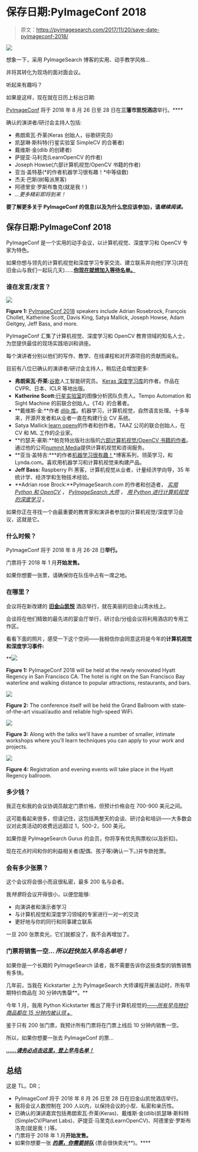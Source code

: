 # 保存日期:PyImageConf 2018

> 原文：<https://pyimagesearch.com/2017/11/20/save-date-pyimageconf-2018/>

![](img/0af56ae9cd10df973027d0b125de96c9.png)

想象一下，采用 PyImageSearch 博客的实用、动手教学风格…

并将其转化为现场的面对面会议。

听起来有趣吗？

如果是这样，现在就在日历上标出日期:

[PyImageConf](https://www.pyimageconf.com/) 将于 2018 年 8 月 26 日至 28 日在**三藩市凯悦酒店**举行。****

确认的演讲者/研讨会主持人包括:

*   弗朗索瓦·乔莱(Keras 创始人，谷歌研究员)
*   凯瑟琳·斯科特(行星实验室 SimpleCV 的合著者)
*   戴维斯·金(dlib 的创建者)
*   萨提亚·马利克(LearnOpenCV 的作者)
*   Joseph Howse(六部计算机视觉/OpenCV 书籍的作者)
*   亚当·盖特基(*的作者机器学习很有趣！*中等级数)
*   杰夫·巴斯(树莓派黑客)
*   阿德里安·罗斯布鲁克(就是我！)
*   *…更多精彩即将到来！*

**要了解更多关于 PyImageConf 的信息(以及为什么您应该参加)，请*继续阅读。***

## 保存日期:PyImageConf 2018

PyImageConf 是一个实用的动手会议，以计算机视觉、深度学习和 OpenCV 专家为特色。

如果你想与领先的计算机视觉和深度学习专家交流、建立联系并向他们学习(并在旧金山与我们一起玩几天)……**[你现在就想加入等待名单。](https://www.pyimageconf.com/#claim_your_spot)**

### 谁在发言/发言？

![](img/9297e4c98de988e042cf6b9ee8494efb.png)

**Figure 1:** [PyImageConf 2018](https://www.pyimageconf.com/) speakers include Adrian Rosebrock, François Chollet, Katherine Scott, Davis King, Satya Mallick, Joseph Howse, Adam Geitgey, Jeff Bass, and more.

PyImageConf 汇集了计算机视觉、深度学习和 OpenCV 教育领域的知名人士，为您提供最佳的现场实践培训和讲座。

每个演讲者分别以他们的写作、教学、在线课程和对开源项目的贡献而闻名。

目前有八位已确认的演讲者/研讨会主持人，稍后还会增加更多:

*   **弗朗索瓦·乔莱:**[谷歌](https://research.google.com/pubs/105096.html)人工智能研究员。 [Keras 深度学习库](https://keras.io/)的作者。作品在 CVPR、日本、ICLR 等地出版。
*   **Katherine Scott:**[行星实验室](https://www.planet.com/)的图像分析团队负责人。Tempo Automation 和 Sight Machine 的前联合创始人。《T4》的合著者。
*   **戴维斯·金:**作者 [dlib 库](http://dlib.net/)。机器学习，计算机视觉，自然语言处理。十多年来，开源开发者和从业者一直在构建行业 CV 系统。
*   Satya Mallick:[learn openv](https://www.learnopencv.com/)的作者和创作者。TAAZ 公司的联合创始人，在 CV 和 ML 工作的企业家。
*   **约瑟夫·豪斯:**帕克特出版社出版的[六部计算机视觉/OpenCV 书籍的作者](https://nummist.com/opencv/)。通过他的公司[nummit Media](https://nummist.com/)提供计算机视觉和咨询服务。
*   **亚当·盖特吉:***的作者[机器学习很有趣！](https://medium.com/@ageitgey/machine-learning-is-fun-80ea3ec3c471)*博客系列，领英学习，和 Lynda.com。喜欢用机器学习和计算机视觉来构建产品。
*   **Jeff Bass:** Raspberry Pi 黑客，计算机视觉从业者，计量经济学向导，35 年统计学、经济学和生物技术经验。
*   **Adrian rose Brock:**PyImageSearch.com 的作者和创造者， *[实用 Python 和 OpenCV](https://pyimagesearch.com/practical-python-opencv/)* ， *[PyImageSearch 大师](https://pyimagesearch.com/pyimagesearch-gurus/)* ， *[用 Python 进行计算机视觉的深度学习](https://pyimagesearch.com/deep-learning-computer-vision-python-book/)* 。

如果你正在寻找一个由最重要的教育家和演讲者参加的计算机视觉/深度学习会议，这就是它。

### 什么时候？

PyImageConf 将于 2018 年 8 月 26-28 日**举行。**

门票将于 2018 年 1 月**开始发售。**

如果你想要一张票，请确保你在队伍中占有一席之地。

### 在哪里？

会议将在新改建的 [**旧金山凯悦**](https://sanfrancisco.regency.hyatt.com/en/hotel/home.html) 酒店举行，就在美丽的旧金山湾水线上。

会谈将在他们精致的最先进的宴会厅举行，研讨会/分组会议将利用酒店的专用工作区。

看看下面的照片，感受一下这个空间——我相信你会同意这将是今年的**计算机视觉和深度学习事件:**

**![](img/6e7840ceb441246aabfb3498ff43e636.png)

**Figure 1:** PyImageConf 2018 will be held at the newly renovated Hyatt Regency in San Francisco CA. The hotel is right on the San Francisco Bay waterline and walking distance to popular attractions, restaurants, and bars.

![](img/b6fe77857620d0c9fdc4e43e08c45f45.png)

**Figure 2:** The conference itself will be held the Grand Ballroom with state-of-the-art visual/audio and reliable high-speed WiFi.

![](img/0ed6412e4a306be7109c7ecf40da6847.png)

**Figure 3:** Along with the talks we’ll have a number of smaller, intimate workshops where you’ll learn techniques you can apply to your work and projects.

![](img/41dfe6afdc1cc5fe61c5f36d6fb75281.png)

**Figure 4:** Registration and evening events will take place in the Hyatt Regency ballroom.

### 多少钱？

我正在和我的会议协调员敲定门票价格，但预计价格会在 700-900 美元之间。

这可能看起来很多，但请记住，这包括两整天的会谈、研讨会和培训——大多数会议对此类活动的收费远远超过 1，500-2，500 美元。

如果你是 PyImageSearch Gurus 的会员，你将享有优先购票权(以及折扣)。

现在花点时间和你的利益相关者(配偶、孩子等)确认一下。)并专款抢票。

### 会有多少张票？

这个会议将会很小而且很私密，最多 200 名与会者。

我*特意*将会议开得很小，以便您能够:

*   向演讲者和演示者学习
*   与计算机视觉和深度学习领域的专家进行一对一的交流
*   更好地与你的同行和同事建立联系

一旦 200 张票卖光，它们就都没了，我不会再增加了。

### 门票将销售一空… *所以赶快加入早鸟名单吧！*

如果你是一个长期的 PyImageSearch 读者，我不需要告诉你这些类型的销售销售有多快。

几年前，当我在 Kickstarter 上为 PyImageSearch 大师课程开展活动时，所有早期特价商品在 30 分钟内售罄**。**

今年 1 月，我用 Python Kickstarter 推出了用于计算机视觉的[*——所有早鸟特价商品都在 15 分钟内被认领 ***。****](https://www.kickstarter.com/projects/adrianrosebrock/deep-learning-for-computer-vision-with-python-eboo)

鉴于只有 200 张门票，我预计所有门票将在门票上线后 10 分钟内销售一空。

所以，如果你想要一张去 PyImageConf 的票…

***[……请务必点击这里，登上早鸟名单！](https://www.pyimageconf.com/#claim_your_spot)***

## **总结**

这是 TL。DR；

*   PyImageConf 将于 2018 年 8 月 26 日至 28 日在旧金山凯悦酒店举行。
*   我将会议人数控制在 200 人以内，以保持会议的小型、私密和亲历性。
*   已确认的演讲嘉宾包括弗朗索瓦·乔莱(Keras)、戴维斯·金(dlib)凯瑟琳·斯科特(SimpleCV/Planet Labs)、萨提亚·马里克(LearnOpenCV)、阿德里安·罗斯布洛克(就是我！)等。
*   门票将于 2018 年 1 月**开始发售。**
*   如果你想要一张 ***[的票，你需要排队](https://www.pyimageconf.com/#claim_your_spot)*** (票会很快卖光**)。****
